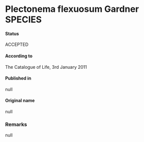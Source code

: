 Plectonema flexuosum Gardner SPECIES
=======

#### Status
ACCEPTED

#### According to
The Catalogue of Life, 3rd January 2011

#### Published in
null

#### Original name
null

### Remarks
null